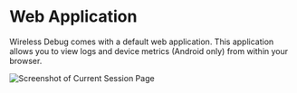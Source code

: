 # Web Application
Wireless Debug comes with a default web application. This application allows you
to view logs and device metrics (Android only) from within your browser.

![Screenshot of Current Session
Page](https://raw.githubusercontent.com/sumnerevans/wireless-debugging/master/docs/screenshots/current-session.png)

